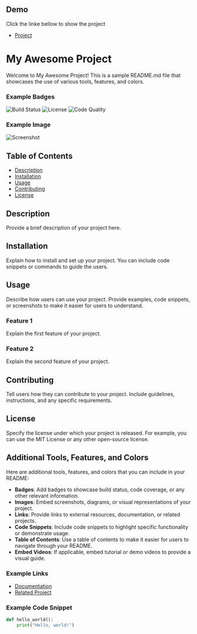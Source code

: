 ## Demo

Click the linke bellow to show the project

- [Project](https://osamhaltwite2.github.io/sign_in/sign_in.html)
# My Awesome Project

Welcome to My Awesome Project! This is a sample README.md file that showcases the use of various tools, features, and colors.

### Example Badges

![Build Status](https://img.shields.io/badge/build-passing-brightgreen)
![License](https://img.shields.io/badge/license-MIT-blue)
![Code Quality](https://img.shields.io/badge/code%20quality-A%2B-green)

### Example Image

![Screenshot](https://th.bing.com/th/id/OIF.c8nAsMe9gd8US80fHulapA?rs=1&pid=ImgDetMain)

## Table of Contents
- [Description](#description)
- [Installation](#installation)
- [Usage](#usage)
- [Contributing](#contributing)
- [License](#license)

## Description
Provide a brief description of your project here.

## Installation
Explain how to install and set up your project. You can include code snippets or commands to guide the users.

## Usage
Describe how users can use your project. Provide examples, code snippets, or screenshots to make it easier for users to understand.

### Feature 1
Explain the first feature of your project.

### Feature 2
Explain the second feature of your project.

## Contributing
Tell users how they can contribute to your project. Include guidelines, instructions, and any specific requirements.

## License
Specify the license under which your project is released. For example, you can use the MIT License or any other open-source license.

## Additional Tools, Features, and Colors
Here are additional tools, features, and colors that you can include in your README:

- **Badges**: Add badges to showcase build status, code coverage, or any other relevant information.
- **Images**: Embed screenshots, diagrams, or visual representations of your project.
- **Links**: Provide links to external resources, documentation, or related projects.
- **Code Snippets**: Include code snippets to highlight specific functionality or demonstrate usage.
- **Table of Contents**: Use a table of contents to make it easier for users to navigate through your README.
- **Embed Videos**: If applicable, embed tutorial or demo videos to provide a visual guide.

### Example Links

- [Documentation](https://example.com/docs)
- [Related Project](https://github.com/username/related-project)

### Example Code Snippet

```python
def hello_world():
    print("Hello, world!")
